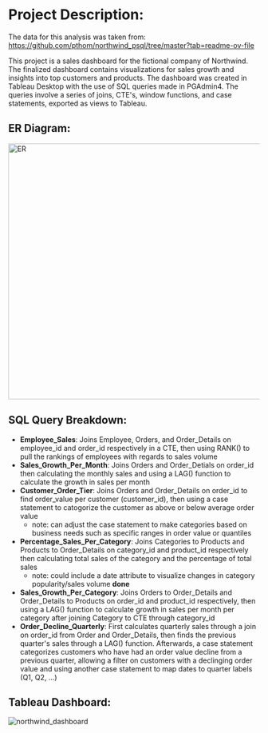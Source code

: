 # Project Description:
The data for this analysis was taken from: https://github.com/pthom/northwind_psql/tree/master?tab=readme-ov-file 

This project is a sales dashboard for the fictional company of Northwind. The finalized dashboard contains visualizations for sales growth and insights into top customers and products. The dashboard was created in Tableau Desktop with the use of SQL queries made in PGAdmin4. The queries involve a series of joins, CTE's, window functions, and case statements, exported as views to Tableau.

## ER Diagram:
<img width="512" alt="ER" src="https://github.com/user-attachments/assets/c2e13ef6-2bc0-45ba-a22b-4c52709beacc" />


## SQL Query Breakdown:
- **Employee_Sales**: Joins Employee, Orders, and Order_Details on employee_id and order_id respectively in a CTE, then using RANK() to pull the rankings of employees with regards to sales volume
- **Sales_Growth_Per_Month**: Joins Orders and Order_Detials on order_id then calculating the monthly sales and using a LAG() function to calculate the growth in sales per month
- **Customer_Order_Tier**: Joins Orders and Order_Details on order_id to find order_value per customer (customer_id), then using a case statement to catogorize the customer as above or below average order value
  - note: can adjust the case statement to make categories based on business needs such as specific ranges in order value or quantiles
- **Percentage_Sales_Per_Category**: Joins Categories to Products and Products to Order_Details on category_id and product_id respectively then calculating total sales of the category and the percentage of total sales
  - note: could include a date attribute to visualize changes in category popularity/sales volume **done**
- **Sales_Growth_Per_Category**: Joins Orders to Order_Details and Order_Details to Products on order_id and product_id respectively, then using a LAG() function to calculate growth in sales per month per category after joining Category to CTE through category_id
- **Order_Decline_Quarterly**: First calculates quarterly sales through a join on order_id from Order and Order_Details, then finds the previous quarter's sales through a LAG() function. Afterwards, a case statement categorizes customers who have had an order value decline from a previous quarter, allowing a filter on customers with a declinging order value and using another case statement to map dates to quarter labels (Q1, Q2, ...)

## Tableau Dashboard:
![northwind_dashboard](https://github.com/user-attachments/assets/625762b1-08aa-41c6-93a2-7301d13c5d7c)

